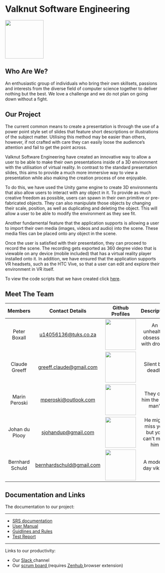 # Valknut Software Engineering #

<img src="https://upload.wikimedia.org/wikipedia/commons/thumb/b/ba/Valknut.svg/1200px-Valknut.svg.png" width = "125"/>

## Who Are We? ##

An enthusiastic group of individuals who bring their own skillsets, passions and interests from the diverse field of computer science together to deliver nothing but the best. We love a challenge and we do not plan on going down without a fight. 


## Our Project ##

The current common means to create a presentation is through the use of a power point style set of slides that feature short descriptions or illustrations of the subject matter. Utilising this method may be easier than others, however, if not crafted with care they can easily loose the audience’s attention and fail to get the point across.

Valknut Software Engineering have created an innovative way to allow a user to be able to make their own presentations inside of a 3D environment with the utilisation of virtual reality. In contrast to the standard presentation slides, this aims to provide a much more immersive way to view a presentation while also making the creation process of one enjoyable. 

To do this, we have used the Unity game engine to create 3D environments that also allow users to interact with any object in it. To provide as much creative freedom as possible, users can spawn in their own primitive or pre-fabricated objects. They can also manipulate those objects by changing their scale, position, as well as duplicating and deleting the object. This will allow a user to be able to modify the environment as they see fit.

 Another fundamental feature that the application supports is allowing a user to import their own media (images, videos and audio) into the scene. These media files can be placed onto any object in the scene.  
 
Once the user is satisfied with their presentation, they can proceed to record the scene. The recording gets exported as 360 degree video that is viewable on any device (mobile included) that has a virtual reality player installed onto it. In addition, we have ensured that the application supports VR headsets, such as the HTC Vive, so that a user can edit and explore their environment in VR itself. 



To view the code scripts that we have created click <a href="https://github.com/Valknut-Software-Engineering/Capstone_Project/tree/master/VR_Presentation/Assets/Scripts" target="_blank"> here</a>. 

## Meet The Team ##

| Members  | Contact Details  | Github Profiles | Description |
| :-:      |:-:               | :-:             | :-:         |
| Peter Boxall | u14056136@tuks.co.za | <a href="https://github.com/PeteElite" target="_blank"> <img src="http://cameronmcefee.com/img/work/the-octocat/ironcat.jpg" width="100"/> </a> | An unhealthy obsession with drones |
| Claude Greeff | greeff.claude@gmail.com | <a href="https://github.com/MasterJetson" target="_blank"> <img src="https://tctechcrunch2011.files.wordpress.com/2012/02/coderdojo-octocat3.jpg" width="100" /> </a> | Silent but deadly |
| Marin Peroski | mperoski@outlook.com | <a href="https://github.com/Mazzl3s" target="_blank"> <img src="https://octodex.github.com/images/daftpunktocat-thomas.gif" width="100"/> </a> | They call him the "tin man" |
| Johan du Plooy | sjohandup@gmail.com | <a href="https://github.com/sjohandup" target="_blank"> <img src="https://octodex.github.com//images/jetpacktocat.png" width="100" /> </a> | He might miss you but you can&#39;t miss him |
| Bernhard Schuld | bernhardschuld@gmail.com | <a href="https://github.com/BernhardSchuld" target="_blank"> <img src="https://octodex.github.com/images/bear-cavalry.jpg" width="100" /> </a> | A modern day viking |

## Documentation and Links ##

The documentation to our project:
* * *
* <a href="https://github.com/Valknut-Software-Engineering/Capstone_Project/tree/dev/Documentation/SRS%20Documentation" target="_blank"> SRS documentation </a> 
* <a href="https://github.com/Valknut-Software-Engineering/Capstone_Project/tree/dev/Documentation/User%20Manual" target="_blank"> User Manual </a> 
* <a href="https://github.com/Valknut-Software-Engineering/Capstone_Project/tree/dev/Documentation/Guidlines%20and%20Rules" target="_blank"> Guidlines and Rules </a>
* <a href="https://github.com/Valknut-Software-Engineering/Capstone_Project/tree/dev/Documentation/Test%20Report" target="_blank"> Test Report </a>
* * *
Links to our productivity:
* Our <a href="https://valknut-software-eng.slack.com/messages/C59Q3SSGL/" target="_blank"> Slack </a> channel
* Our <a href="https://github.com/Valknut-Software-Engineering/Capstone_Project#reports?report=velocity" target="_blank"> scrum board </a> (requires <a href="https://www.zenhub.com" target="_blank"> Zenhub </a> browser extension)
